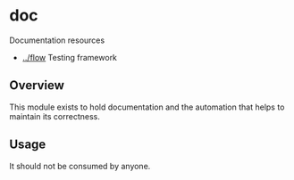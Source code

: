 
<!-- title start -->

# doc

Documentation resources

 * [../flow](https://github.com/Mastercard/flow) Testing framework

<!-- title end -->

## Overview

This module exists to hold documentation and the automation that helps to maintain its correctness.

## Usage

It should not be consumed by anyone.
